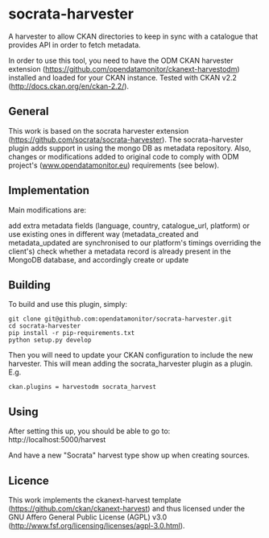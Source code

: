 socrata-harvester
=================

A harvester to allow CKAN directories to keep in sync with a catalogue that provides API in order to fetch metadata.

In order to use this tool, you need to have the ODM CKAN harvester extension (https://github.com/opendatamonitor/ckanext-harvestodm)
installed and loaded for your CKAN instance.
Tested with CKAN v2.2 (http://docs.ckan.org/en/ckan-2.2/).


General
---------

This work is based on the socrata harvester extension (https://github.com/socrata/socrata-harvester).
The socrata-harvester plugin adds support in using the mongo DB as metadata repository. Also, changes or modifications added to original
code to comply with ODM project's (www.opendatamonitor.eu) requirements (see below).


Implementation
---------------

Main modifications are:

add extra metadata fields (language, country, catalogue_url, platform) or use existing ones in different way (metadata_created and metadata_updated are synchronised 
to our platform's timings overriding the client's) check whether a metadata record is already present in the MongoDB database, and accordingly create or update

Building
---------

To build and use this plugin, simply:

    git clone git@github.com:opendatamonitor/socrata-harvester.git
    cd socrata-harvester
    pip install -r pip-requirements.txt
    python setup.py develop

Then you will need to update your CKAN configuration to include the new harvester.  This will mean adding the
socrata_harvester plugin as a plugin.  E.g.

    ckan.plugins = harvestodm socrata_harvest

    
Using
---------

After setting this up, you should be able to go to:
    http://localhost:5000/harvest

And have a new "Socrata" harvest type show up when creating sources.


Licence
---------

This work implements the ckanext-harvest template (https://github.com/ckan/ckanext-harvest) and thus 
licensed under the GNU Affero General Public License (AGPL) v3.0 (http://www.fsf.org/licensing/licenses/agpl-3.0.html).
